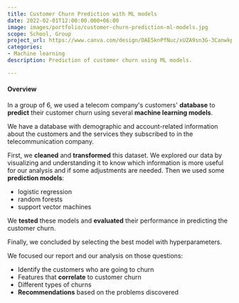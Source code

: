 ```yaml
---
title: Customer Churn Prediction with ML models
date: 2022-02-01T12:00:00.000+06:00
image: images/portfolio/customer-churn-prediction-ml-models.jpg
scope: School, Group
project_url: https://www.canva.com/design/DAE5knPfNuc/xUZA9sn3G-3CanwkpxY0PA/view
categories:
- Machine learning
description: Prediction of customer churn using ML models.

---
```

#### Overview

In a group of 6, we used a telecom company's customers' **database** to **predict** their customer churn using several **machine learning models**.

We have a database with demographic and account-related information about the customers and the services they subscribed to in the telecommunication company. 

First, we **cleaned** and **transformed** this dataset. We explored our data by visualizing and understanding it to know which information is more useful for our analysis and if some adjustments are needed. Then we used some **prediction models**:

* logistic regression
* random forests
* support vector machines

We **tested** these models and **evaluated** their performance in predicting the customer churn.

Finally, we concluded by selecting the best model with hyperparameters.

We focused our report and our analysis on those questions:

* Identify the customers who are going to churn
* Features that **correlate** to customer churn
* Different types of churns 
* **Recommendations** based on the problems discovered